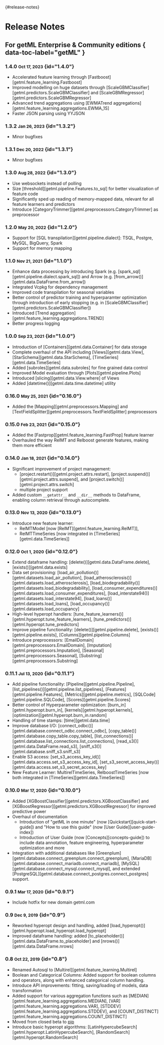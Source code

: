 [](){#release-notes}
# Release Notes

## For getML Enterprise & Community editions { data-toc-label="getML" }

### 1.4.0	<small>Oct 17, 2023</small> {id="1.4.0"}
- Accelerated feature learning through [Fastboost][getml.feature_learning.Fastboost]
- Improved modelling on huge datasets through [ScaleGBMClassifier][getml.predictors.ScaleGBMClassifier] and [ScaleGBMRegressor][getml.predictors.ScaleGBMRegressor]
- Advanced trend aggregations using [EWMATrend aggregations][getml.feature_learning.aggregations.EWMA_1S]
- Faster JSON parsing using YYJSON

### 1.3.2	<small>Jan 26, 2023</small> {id="1.3.2"}
- Minor bugfixes

### 1.3.1	<small>Dec 20, 2022</small> {id="1.3.1"}
- Minor bugfixes

### 1.3.0	<small>Aug 28, 2022</small> {id="1.3.0"}
- Use websockets instead of polling
- Size [threshold][getml.pipeline.Features.to_sql] for better visualization of feature code
- Significantly sped up reading of memory-mapped data, relevant for all feature learners and predictors
- Introduce [CategoryTrimmer][getml.preprocessors.CategoryTrimmer] as preprocessor

### 1.2.0	<small>May 20, 2022</small> {id="1.2.0"}
- Support for [SQL transpilation][getml.pipeline.dialect]: TSQL, Postgre, MySQL, BigQuery, Spark
- Support for memory mapping

### 1.1.0	<small>Nov 21, 2021</small> {id="1.1.0"}
- Enhance data processing by introducing Spark (e.g. [spark_sql][getml.pipeline.dialect.spark_sql]) and Arrow (e.g. [from_arrow()][getml.data.DataFrame.from_arrow])
- Integrated Vcpkg for dependency management
- Improved code transpilation for seasonal variables
- Better control of predictor training and hyperparamter optimization through introduction of early stopping (e.g. in [ScaleGBMClassifier][getml.predictors.ScaleGBMClassifier])
- Introduced [Trend aggregation][getml.feature_learning.aggregations.TREND]
- Better progress logging

### 1.0.0	<small>Sep 23, 2021</small> {id="1.0.0"}
- Introduction of [Containers][getml.data.Container] for data storage
- Complete overhaul of the API including [Views][getml.data.View], [StarSchema][getml.data.StarSchema], [TimeSeries][getml.data.TimeSeries]
- Added [subroles][getml.data.subroles] for fine grained data control
- Improved Model evaluation through [Plots][getml.pipeline.Plots]
- Introduced [slicing][getml.data.View.where] of Views
- Added [datetime()][getml.data.time.datetime] utility

### 0.16.0 <small>May 25, 2021</small> {id="0.16.0"}
- Added the [Mapping][getml.preprocessors.Mapping] and [TextFieldSplitter][getml.preprocessors.TextFieldSplitter] preprocessors

### 0.15.0 <small>Feb 23, 2021</small> {id="0.15.0"}
- Added the [Fastprop][getml.feature_learning.FastProp] feature learner
- Overhauled the way RelMT and Relboost generate features, making them more efficient

### 0.14.0 <small>Jan 18, 2021</small> {id="0.14.0"}
- Significant improvement of  project management:
    -  [project.restart()][getml.project.attrs.restart], [project.suspend()][getml.project.attrs.suspend], and [project.switch()][getml.project.attrs.switch]
    - multiple project support
- Added custom `__getattr__` and `__dir__` methods to DataFrame, enabling column retrieval through autocomplete.

### 0.13.0 <small>Nov 13, 2020</small> {id="0.13.0"}

- Introduce new feature learner: 
    - RelMTModel [now [RelMT][getml.feature_learning.RelMT]], 
    - RelMTTimeSeries [now integrated in [TimeSeries][getml.data.TimeSeries]]

### 0.12.0 <small>Oct 1, 2020</small> {id="0.12.0"}
- Extend dataframe handling: [delete()][getml.data.DataFrame.delete], [exists()][getml.data.exists]
- Data set provisioning: [load_air_pollution()][getml.datasets.load_air_pollution], [load_atherosclerosis()][getml.datasets.load_atherosclerosis], [load_biodegradability()][getml.datasets.load_biodegradability], [load_consumer_expenditures()][getml.datasets.load_consumer_expenditures], [load_interstate94()][getml.datasets.load_interstate94], [load_loans()][getml.datasets.load_loans], [load_occupancy()][getml.datasets.load_occupancy]
- High-level hyperopt handlers: [tune_feature_learners()][getml.hyperopt.tune_feature_learners], [tune_predictors()][getml.hyperopt.tune_predictors]
- Improve pipeline functionality: [delete()][getml.pipeline.delete], [exists()][getml.pipeline.exists], [Columns][getml.pipeline.Columns] 
- Introduce preprocessors: [EmailDomain][getml.preprocessors.EmailDomain], [Imputation][getml.preprocessors.Imputation], [Seasonal][getml.preprocessors.Seasonal], [Substring][getml.preprocessors.Substring] 
### 0.11.1 <small>Jul 13, 2020</small> {id="0.11.1"}
- Add pipeline functionality: [Pipeline][getml.pipeline.Pipeline], [list_pipelines()][getml.pipeline.list_pipelines], [Features][getml.pipeline.Features], [Metrics][getml.pipeline.metrics], [SQLCode][getml.pipeline.SQLCode], [Scores][getml.pipeline.Scores]
- Better control of Hyperparameter optimization: [burn_in][getml.hyperopt.burn_in], [kernels][getml.hyperopt.kernels], [optimization][getml.hyperopt.burn_in.random]
- Handling of time stamps: [time][getml.data.time]
- Improve database I/O: [connect_odbc()][getml.database.connect_odbc.connect_odbc], [copy_table()][getml.database.copy_table.copy_table], [list_connections()][getml.database.list_connections.list_connections], [read_s3()][getml.data.DataFrame.read_s3], [sniff_s3()][getml.database.sniff_s3.sniff_s3]
- Enable S3 access: [set_s3_access_key_id()][getml.data.access.set_s3_access_key_id], [set_s3_secret_access_key()][getml.data.access.set_s3_secret_access_key]
- New Feature Learner: MultirelTimeSeries, RelboostTimeSeries [now both integrated in [TimeSeries][getml.data.TimeSeries]]

### 0.10.0 <small>Mar 17, 2020</small> {id="0.10.0"}
- Added [XGBoostClassifier][getml.predictors.XGBoostClassifier] and [XGBoostRegressor][getml.predictors.XGBoostRegressor] for improved predictive power
- Overhaul of documentation 
    - Introduction of "getML in one minute" (now [Quickstart][quick-start-guide]) and "How to use this guide" (now [User Guide][user-guide-index])
    - Introduction of User Guide (now [Concepts][concepts-guide]) to include data annotation, feature engineering, hyperparameter optimization and more
- Integration with additional databases like [Greenplum][getml.database.connect_greenplum.connect_greenplum], [MariaDB][getml.database.connect_mariadb.connect_mariadb], [MySQL][getml.database.connect_mysql.connect_mysql], and extended [PostgreSQL][getml.database.connect_postgres.connect_postgres] support.

### 0.9.1	<small>Mar 17, 2020</small> {id="0.9.1"}
- Include hotfix for new domain getml.com

### 0.9	<small>Dec 9, 2019</small>  {id="0.9"}
- Reworked hyperopt design and handling, added [load_hyperopt()][getml.hyperopt.load_hyperopt.load_hyperopt]
- Improved dataframe handling: added [to_placeholder()][getml.data.DataFrame.to_placeholder] and [nrows()][getml.data.DataFrame.nrows]

### 0.8	<small>Oct 22, 2019</small> {id="0.8"}
- Renamed Autosql to [Multirel][getml.feature_learning.Multirel]
- Boolean and Categorical Columns: Added support for boolean columns and operators, along with enhanced categorical column handling.
- Introduce API improvements: fitting, saving/loading of models, data transformation
- Added support for various aggregation functions such as [MEDIAN][getml.feature_learning.aggregations.MEDIAN], [VAR][getml.feature_learning.aggregations.VAR], [STDDEV][getml.feature_learning.aggregations.STDDEV], and [COUNT_DISTINCT][getml.feature_learning.aggregations.COUNT_DISTINCT]
- Moved from closed beta to [pip](https://pypi.org/project/getml/)
- Introduce basic hyperopt algorithms: [LatinHypercubeSearch][getml.hyperopt.LatinHypercubeSearch], [RandomSearch][getml.hyperopt.RandomSearch]



